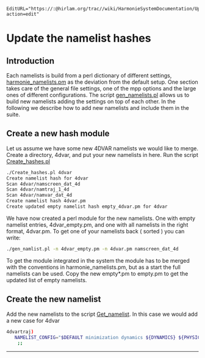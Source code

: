 ```@meta
EditURL="https://:@hirlam.org/trac//wiki/HarmonieSystemDocumentation/UpdateNamelists?action=edit"
```
# Update the namelist hashes

## Introduction

Each namelists is build from a perl dictionary of different settings, 
[harmonie_namelists.pm](https://hirlam.org/trac/browser/Harmonie/nam/harmonie_namelists.pm?rev=release-43h2.beta.3) as the deviation from the default setup.
One section takes care of the general file settings, one of the mpp options and the large ones of different configurations. The script 
[gen_namelists.pl](https://hirlam.org/trac/browser/Harmonie/nam/gen_namelists.pl?rev=release-43h2.beta.3) allows us to build new namelists adding the settings on top of each other.
In the following we describe how to add new namelists and include them in the suite.

## Create a new hash module

Let us assume we have some new 4DVAR namelists we would like to merge.
Create a directory, 4dvar, and put your new namelists in here. Run the script 
[Create_hashes.pl](https://hirlam.org/trac/browser/Harmonie/nam/Create_hashes.pl?rev=release-43h2.beta.3)

```bash
./Create_hashes.pl 4dvar
Create namelist hash for 4dvar 
Scan 4dvar/namscreen_dat_4d 
Scan 4dvar/namtraj_1_4d 
Scan 4dvar/namvar_dat_4d 
Create namelist hash 4dvar.pm 
Create updated empty namelist hash empty_4dvar.pm for 4dvar
```

We have now created a perl module for the new namelists. One with empty namelist entries, 4dvar_empty.pm, and one with all namelists in the right format, 4dvar.pm. To get one of your namelists back ( sorted ) you can write:
```bash
./gen_namlist.pl -n 4dvar_empty.pm -n 4dvar.pm namscreen_dat_4d
```

To get the module integrated in the system the module has to be merged with the conventions in harmonie_namelists.pm, but as a start the full namelists can be used. Copy the new empty*.pm to empty.pm to get the updated list of empty namelists.

## Create the new namelist

Add the new namelists to the script [Get_namelist](https://hirlam.org/trac/browser/Harmonie/scr/Get_namelist?rev=release-43h2.beta.3). In this case we would add a new case for 4dvar

```bash
4dvartraj) 
   NAMELIST_CONFIG="$DEFAULT minimization dynamics ${DYNAMICS} ${PHYSICS} ${PHYSICS}_minimization ${SURFACE} ${EXTRA_FORECAST_OPTIONS} varbc minim4d"
    ;;
```




----


